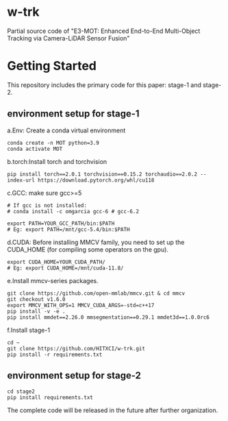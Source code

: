# w-trk
Partial source code of "E3-MOT: Enhanced End-to-End Multi-Object Tracking via Camera-LiDAR Sensor Fusion"

# Getting Started
This repository includes the primary code for this paper: stage-1 and stage-2.
## environment setup for stage-1  
a.Env: Create a conda virtual environment
```
conda create -n MOT python=3.9  
conda activate MOT  
```
b.torch:Install torch and torchvision  
```
pip install torch==2.0.1 torchvision==0.15.2 torchaudio==2.0.2 --index-url https://download.pytorch.org/whl/cu118
```
c.GCC: make sure gcc>=5
```
# If gcc is not installed:
# conda install -c omgarcia gcc-6 # gcc-6.2

export PATH=YOUR_GCC_PATH/bin:$PATH
# Eg: export PATH=/mnt/gcc-5.4/bin:$PATH
```
d.CUDA: Before installing MMCV family, you need to set up the CUDA_HOME (for compiling some operators on the gpu).
```
export CUDA_HOME=YOUR_CUDA_PATH/
# Eg: export CUDA_HOME=/mnt/cuda-11.8/
```
e.Install mmcv-series packages.
```
git clone https://github.com/open-mmlab/mmcv.git & cd mmcv
git checkout v1.6.0
export MMCV_WITH_OPS=1 MMCV_CUDA_ARGS=-std=c++17
pip install -v -e .
pip install mmdet==2.26.0 mmsegmentation==0.29.1 mmdet3d==1.0.0rc6
```
f.Install stage-1
```
cd ~
git clone https://github.com/HITXCI/w-trk.git
pip install -r requirements.txt
```
## environment setup for stage-2
```
cd stage2
pip install requirements.txt
```
The complete code will be released in the future after further organization.


